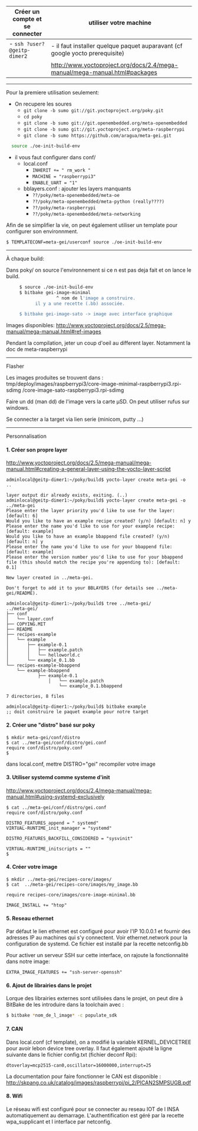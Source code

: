 | Créer un compte et se connecter |                  utiliser votre machine                                        |
|---------------------------------|--------------------------------------------------------------------------------|
|- `ssh ?user?@geitp-dimer2`        |  - il faut installer quelque paquet auparavant (cf google yocto prerequisite)  |
|                                 |     http://www.yoctoproject.org/docs/2.4/mega-manual/mega-manual.html#packages |

---------------------------------------
Pour la premiere utilisation seulement:

- On recupere les soures
  * `git clone -b sumo git://git.yoctoproject.org/poky.git`
  * `cd poky`
  * `git clone -b sumo git://git.openembedded.org/meta-openembedded`
  * `git clone -b sumo git://git.yoctoproject.org/meta-raspberrypi`
  * `git clone -b sumo https://github.com/aragua/meta-gei.git`

```bash
  source ./oe-init-build-env
```

- il vous faut configurer dans conf/
  - local.conf
	- `INHERIT += " rm_work "`
	- `MACHINE = "raspberrypi3"`
	- `ENABLE_UART = "1"`
  - bblayers.conf : ajouter les layers manquants
	- `??/poky/meta-openembedded/meta-oe`
	- `??/poky/meta-openembedded/meta-python (really????)`
	- `??/poky/meta-raspberrypi`
	- `??/poky/meta-openembedded/meta-networking`

Afin de se simplifier la vie, on peut également utiliser un template pour configurer son environnment.

```
$ TEMPLATECONF=meta-gei/userconf source ./oe-init-build-env
```

---------------
À chaque build:

Dans poky/ on source l'environnement si ce n est pas deja fait et on lance le build.
```bash
     $ source ./oe-init-build-env
     $ bitbake gei-image-minimal
                   ^ nom de l'image a construire.
		   il y a une recette (.bb) associée.

     $ bitbake gei-image-sato -> image avec interface graphique
```
Images disponibles:
http://www.yoctoproject.org/docs/2.5/mega-manual/mega-manual.html#ref-images

Pendant la compilation, jeter un coup d'oeil au different layer.
Notamment la doc de meta-raspberrypi

-------
Flasher

Les images produites se trouvent dans :
    tmp/deploy/images/raspberrypi3/core-image-minimal-raspberrypi3.rpi-sdimg
	                              /core-image-sato-raspberrypi3.rpi-sdimg

Faire un dd (man dd) de l'image vers la carte µSD. On peut utiliser rufus sur windows.

Se connecter a la target via lien serie (minicom, putty ...)

----------------
Personnalisation

#### 1. Créer son propre layer

http://www.yoctoproject.org/docs/2.5/mega-manual/mega-manual.html#creating-a-general-layer-using-the-yocto-layer-script

```
adminlocal@geitp-dimer1:~/poky/build$ yocto-layer create meta-gei -o ..

layer output dir already exists, exiting. (..)
adminlocal@geitp-dimer1:~/poky/build$ yocto-layer create meta-gei -o ../meta-gei
Please enter the layer priority you'd like to use for the layer: [default: 6]
Would you like to have an example recipe created? (y/n) [default: n] y
Please enter the name you'd like to use for your example recipe: [default: example]
Would you like to have an example bbappend file created? (y/n) [default: n] y
Please enter the name you'd like to use for your bbappend file: [default: example]
Please enter the version number you'd like to use for your bbappend file (this should match the recipe you're appending to): [default: 0.1]

New layer created in ../meta-gei.

Don't forget to add it to your BBLAYERS (for details see ../meta-gei/README).

adminlocal@geitp-dimer1:~/poky/build$ tree ../meta-gei/
../meta-gei/
├── conf
│   └── layer.conf
├── COPYING.MIT
├── README
├── recipes-example
│   └── example
│       ├── example-0.1
│       │   ├── example.patch
│       │   └── helloworld.c
│       └── example_0.1.bb
└── recipes-example-bbappend
    └── example-bbappend
            ├── example-0.1
	            │   └── example.patch
		            └── example_0.1.bbappend

7 directories, 8 files

adminlocal@geitp-dimer1:~/poky/build$ bitbake example
;; doit construire le paquet example pour notre target
```

#### 2. Créer une "distro" basé sur poky
```
$ mkdir meta-gei/conf/distro
$ cat ../meta-gei/conf/distro/gei.conf
require conf/distro/poky.conf
$
```

dans local.conf, mettre DISTRO="gei"
recompiler votre image

#### 3. Utiliser systemd comme systeme d'init

http://www.yoctoproject.org/docs/2.4/mega-manual/mega-manual.html#using-systemd-exclusively

```
$ cat ../meta-gei/conf/distro/gei.conf
require conf/distro/poky.conf

DISTRO_FEATURES_append = " systemd"
VIRTUAL-RUNTIME_init_manager = "systemd"

DISTRO_FEATURES_BACKFILL_CONSIDERED = "sysvinit"

VIRTUAL-RUNTIME_initscripts = ""
$
```

#### 4. Créer votre image

```
$ mkdir ../meta-gei/recipes-core/images/
$ cat  ../meta-gei/recipes-core/images/my_image.bb

require recipes-core/images/core-image-minimal.bb

IMAGE_INSTALL += "htop"
```

#### 5. Reseau ethernet

Par défaut le lien ethernet est configuré pour avoir l'IP 10.0.0.1 et fournir des adresses IP au machines qui s'y connectent.
Voir ethernet.network pour la configuration de systemd. Ce fichier est installé par la recette netconfig.bb

Pour activer un serveur SSH sur cette interface, on rajoute la fonctionnalité dans notre image:
```
EXTRA_IMAGE_FEATURES += "ssh-server-openssh"
```

#### 6. Ajout de librairies dans le projet

Lorque des librairies externes sont utilisées dans le projet, on peut dire à BitBake de les introduire dans la toolchain avec : 
```bash
$ bitbake *nom_de_l_image* -c populate_sdk
``` 

#### 7. CAN

Dans local.conf (cf template), on a modifié la variable KERNEL_DEVICETREE pour avoir lebon device tree overlay.
Il faut également ajouté la ligne suivante dans le fichier config.txt (fichier deconf Rpi):

```
dtoverlay=mcp2515-can0,oscillator=16000000,interrupt=25
```

La documentation pour faire fonctionner le CAN est disponible : http://skpang.co.uk/catalog/images/raspberrypi/pi_2/PICAN2SMPSUGB.pdf

#### 8. Wifi

Le réseau wifi est configuré pour se connecter au reseau IOT de l INSA automatiquement au demarrage.
L'authentification est géré par la recette wpa_supplicant et l interface par netconfig.
